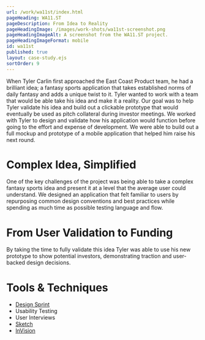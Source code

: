 ```yaml
---
url: /work/wa11st/index.html
pageHeading: WA11.ST
pageDescription: From Idea to Reality
pageHeadingImage: /images/work-shots/wa11st-screenshot.png
pageHeadingImageAlt: A screenshot from the WA11.ST project.
pageHeadingImageFormat: mobile
id: wa11st
published: true
layout: case-study.ejs
sortOrder: 9
---
```


<p class="paragraph--major">When Tyler Carlin first approached the East Coast Product team, he had a brilliant idea; a fantasy sports application that takes established norms of daily fantasy and adds a unique twist to it. Tyler wanted to work with a team that would be able take his idea and make it a reality. Our goal was to help Tyler validate his idea and build out a clickable prototype that would eventually be used as pitch collateral during investor meetings. We worked with Tyler to design and validate how his application would function before going to the effort and expense of development. We were able to build out a full mockup and prototype of a mobile application that helped him raise his next round.</p>

<h1 class="text-heading-one">Complex Idea, Simplified</h1>

<p>One of the key challenges of the project was being able to take a complex fantasy sports idea and present it at a level that the average user could understand. We designed an application that felt familiar to users by repurposing common design conventions and best practices while spending as much time as possible testing language and flow.</p>

<h1 class="text-heading-one">From User Validation to Funding</h1>

<p>By taking the time to fully validate this idea Tyler was able to use his new prototype to show potential investors, demonstrating traction and user-backed design decisions.</p>

<h1 class="text-heading-one">Tools &amp; Techniques</h1>

<ul>
  <li><a href="http://www.gv.com/sprint/">Design Sprint</a></li>
  <li>Usability Testing</li>
  <li>User Interviews</li>
  <li><a href="https://www.sketchapp.com/">Sketch</a></li>
  <li><a href="https://www.invisionapp.com/">InVision</a></li>
</ul>
